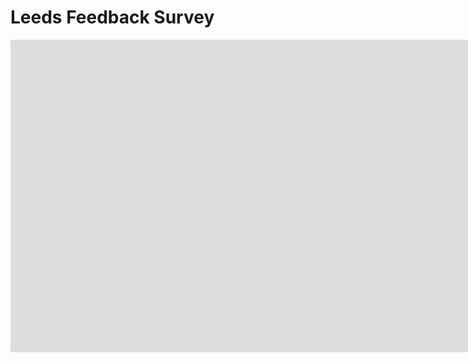 # Leeds Feedback Survey

<iframe src="https://docs.google.com/forms/d/e/1FAIpQLSc_N0AI2YXDUTC3fLtsGTqSCGMmtRNFkCLGaa9aWQy6iBfIaQ/viewform?embedded=true" width="6760" height="500" frameborder="0" marginheight="0" marginwidth="0">Loading...</iframe>